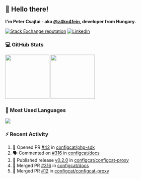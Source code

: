 ## 👋 Hello there!

**I'm Peter Csajtai - aka [@z4kn4fein](https://github.com/z4kn4fein), developer from Hungary.**

[![Stack Exchange reputation](https://img.shields.io/stackexchange/stackoverflow/r/8700582?color=orange&label=reputation&logo=stackoverflow&style=for-the-badge)](https://stackoverflow.com/users/8700582)
[![LinkedIn](https://img.shields.io/badge/linkedin-%230077B5.svg?style=for-the-badge&logo=linkedin&logoColor=white)](https://www.linkedin.com/in/csajtai-p%C3%A9ter-45395341/)

### 💻 GitHub Stats

<div>
  <img height="140px" src="https://github-readme-stats-pcsajtai.vercel.app/api?username=z4kn4fein&show_icons=true&hide_border=true&count_private=true&custom_title=Stats&theme=dracula&line_height=24&hide_title=true">
  <img height="140px" src="https://streak-stats.demolab.com?user=z4kn4fein&theme=dracula&hide_border=true">
  
</div>

### :toolbox: Most Used Languages

<img src="https://github-readme-stats-pcsajtai.vercel.app/api/top-langs/?username=z4kn4fein&theme=dracula&hide_border=true&layout=compact&langs_count=8&hide_title=true">

### :zap: Recent Activity

<!--START_SECTION:activity-->
1. 💪 Opened PR [#42](https://github.com/configcat/php-sdk/pull/42) in [configcat/php-sdk](https://github.com/configcat/php-sdk)
2. 🗣 Commented on [#316](https://github.com/configcat/docs/pull/316#issuecomment-1733798240) in [configcat/docs](https://github.com/configcat/docs)
3. 🚀 Published release [v0.2.0](https://github.com/configcat/configcat-proxy/releases/tag/v0.2.0) in [configcat/configcat-proxy](https://github.com/configcat/configcat-proxy)
4. 🎉 Merged PR [#316](https://github.com/configcat/docs/pull/316) in [configcat/docs](https://github.com/configcat/docs)
5. 🎉 Merged PR [#12](https://github.com/configcat/configcat-proxy/pull/12) in [configcat/configcat-proxy](https://github.com/configcat/configcat-proxy)
<!--END_SECTION:activity-->
